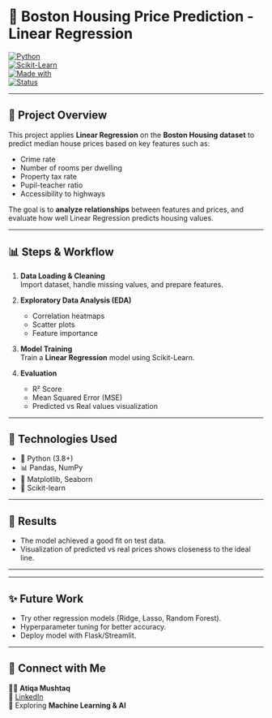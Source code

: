 # 🏡 Boston Housing Price Prediction - Linear Regression

[![Python](https://img.shields.io/badge/Python-3.8+-blue.svg)](https://www.python.org/)  
[![Scikit-Learn](https://img.shields.io/badge/Scikit--Learn-ML-orange)](https://scikit-learn.org/)  
[![Made with](https://img.shields.io/badge/Made%20with-💻%20Machine%20Learning-green)]()  
[![Status](https://img.shields.io/badge/Status-Learning%20Project-yellow)]()  

---

## 📌 Project Overview
This project applies **Linear Regression** on the **Boston Housing dataset** to predict median house prices based on key features such as:
- Crime rate  
- Number of rooms per dwelling  
- Property tax rate  
- Pupil-teacher ratio  
- Accessibility to highways  

The goal is to **analyze relationships** between features and prices, and evaluate how well Linear Regression predicts housing values.

---

## 📊 Steps & Workflow
1. **Data Loading & Cleaning**  
   Import dataset, handle missing values, and prepare features.  

2. **Exploratory Data Analysis (EDA)**  
   - Correlation heatmaps  
   - Scatter plots  
   - Feature importance  

3. **Model Training**  
   Train a **Linear Regression** model using Scikit-Learn.  

4. **Evaluation**  
   - R² Score  
   - Mean Squared Error (MSE)  
   - Predicted vs Real values visualization  

---

## 🚀 Technologies Used
- 🐍 Python (3.8+)  
- 📊 Pandas, NumPy  
- 🎨 Matplotlib, Seaborn  
- 🤖 Scikit-learn  

---

## 🎯 Results
- The model achieved a good fit on test data.  
- Visualization of predicted vs real prices shows closeness to the ideal line.  

---


---

## ✨ Future Work
- Try other regression models (Ridge, Lasso, Random Forest).  
- Hyperparameter tuning for better accuracy.  
- Deploy model with Flask/Streamlit.  

---

## 🤝 Connect with Me
👩‍💻 **Atiqa Mushtaq**  
🔗 [LinkedIn](https://www.linkedin.com/in/atiqa-mushtaq)  
🌟 Exploring **Machine Learning & AI**  

